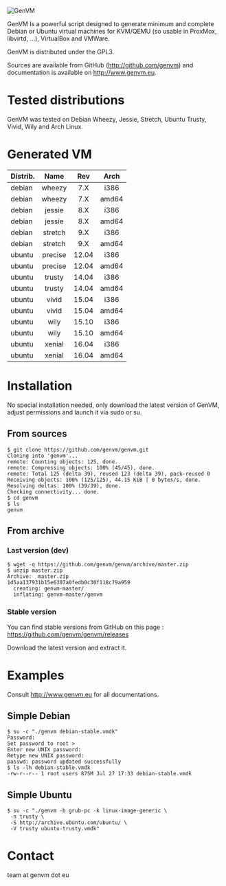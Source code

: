 ![GenVM](http://www.genvm.eu/img/logo.png "GenVM")

GenVM Is a powerful script designed to generate minimum and complete 
Debian or Ubuntu virtual machines for KVM/QEMU (so usable in ProxMox, 
libvirtd, ...), VirtualBox and VMWare.

GenVM is distributed under the GPL3.

Sources are available from GitHub (http://github.com/genvm) and 
documentation is available on http://www.genvm.eu.

# Tested distributions

GenVM was tested on Debian Wheezy, Jessie, Stretch, Ubuntu Trusty, Vivid, 
Wily and Arch Linux.

# Generated VM

| Distrib. | Name    | Rev    | Arch  |
| -------- |:-------:|:------:|:-----:|
| debian   | wheezy  |  7.X   | i386  |
| debian   | wheezy  |  7.X   | amd64 |
| debian   | jessie  |  8.X   | i386  |
| debian   | jessie  |  8.X   | amd64 |
| debian   | stretch |  9.X   | i386  |
| debian   | stretch |  9.X   | amd64 |
| ubuntu   | precise |  12.04 | i386  |
| ubuntu   | precise |  12.04 | amd64 |
| ubuntu   | trusty  |  14.04 | i386  |
| ubuntu   | trusty  |  14.04 | amd64 |
| ubuntu   | vivid   |  15.04 | i386  |
| ubuntu   | vivid   |  15.04 | amd64 |
| ubuntu   | wily    |  15.10 | i386  |
| ubuntu   | wily    |  15.10 | amd64 |
| ubuntu   | xenial  |  16.04 | i386  |
| ubuntu   | xenial  |  16.04 | amd64 |


# Installation

No special installation needed, only download the latest version of GenVM,
adjust permissions and launch it via sudo or su.

## From sources

    $ git clone https://github.com/genvm/genvm.git
    Cloning into 'genvm'...
    remote: Counting objects: 125, done.
    remote: Compressing objects: 100% (45/45), done.
    remote: Total 125 (delta 39), reused 123 (delta 39), pack-reused 0
    Receiving objects: 100% (125/125), 44.15 KiB | 0 bytes/s, done.
    Resolving deltas: 100% (39/39), done.
    Checking connectivity... done.
    $ cd genvm
    $ ls
    genvm

## From archive

### Last version (dev)

    $ wget -q https://github.com/genvm/genvm/archive/master.zip
    $ unzip master.zip
    Archive:  master.zip
    1d5aa137931b15e6307a0fedb0c30f118c79a959
      creating: genvm-master/
      inflating: genvm-master/genvm      

### Stable version

You can find stable versions from GitHub on this page :
https://github.com/genvm/genvm/releases

Download the latest version and extract it.

# Examples

Consult http://www.genvm.eu for all documentations.

## Simple Debian

    $ su -c "./genvm debian-stable.vmdk"
    Password:
    Set password to root > 
    Enter new UNIX password: 
    Retype new UNIX password: 
    passwd: password updated successfully
    $ ls -lh debian-stable.vmdk
    -rw-r--r-- 1 root users 875M Jul 27 17:33 debian-stable.vmdk

## Simple Ubuntu

    $ su -c "./genvm -b grub-pc -k linux-image-generic \
     -n trusty \
     -S http://archive.ubuntu.com/ubuntu/ \
     -V trusty ubuntu-trusty.vmdk"

# Contact

team at genvm dot eu
